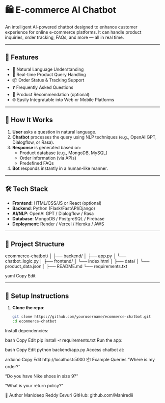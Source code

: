 # 🛍️ E-commerce AI Chatbot

An intelligent AI-powered chatbot designed to enhance customer experience for online e-commerce platforms. It can handle product inquiries, order tracking, FAQs, and more — all in real time.

---

## 📌 Features

- 🧠 Natural Language Understanding
- 💬 Real-time Product Query Handling
- 📦 Order Status & Tracking Support
- ❓ Frequently Asked Questions
- 🛒 Product Recommendation (optional)
- 🌐 Easily Integratable into Web or Mobile Platforms

---

## 🚀 How It Works

1. **User** asks a question in natural language.
2. **Chatbot** processes the query using NLP techniques (e.g., OpenAI GPT, Dialogflow, or Rasa).
3. **Response** is generated based on:
   - Product database (e.g., MongoDB, MySQL)
   - Order information (via APIs)
   - Predefined FAQs
4. **Bot** responds instantly in a human-like manner.

---

## 🛠️ Tech Stack

- **Frontend**: HTML/CSS/JS or React (optional)
- **Backend**: Python (Flask/FastAPI/Django)
- **AI/NLP**: OpenAI GPT / Dialogflow / Rasa
- **Database**: MongoDB / PostgreSQL / Firebase
- **Deployment**: Render / Vercel / Heroku / AWS

---

## 📂 Project Structure

ecommerce-chatbot/
│
├── backend/
│ ├── app.py
│ └── chatbot_logic.py
│
├── frontend/
│ └── index.html
│
├── data/
│ └── product_data.json
│
├── README.md
└── requirements.txt

yaml
Copy
Edit

---

## 🧪 Setup Instructions

1. **Clone the repo**:
   ```bash
   git clone https://github.com/yourusername/ecommerce-chatbot.git
   cd ecommerce-chatbot
Install dependencies:

bash
Copy
Edit
pip install -r requirements.txt
Run the app:

bash
Copy
Edit
python backend/app.py
Access chatbot at:

arduino
Copy
Edit
http://localhost:5000
📦 Example Queries
“Where is my order?”

“Do you have Nike shoes in size 9?”

“What is your return policy?”

👤 Author
Manideep Reddy Eevuri
GitHub: github.com/Maniredii

